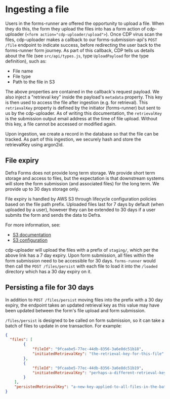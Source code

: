 # Ingesting a file

Users in the forms-runner are offered the opportunity to upload a file. When they do this, the form they upload the files into
has a form action of cdp-uploader (`<form action="cdp-uploader/upload">`). Once CDP virus scan the files, cdp-uploader makes a
callback to our forms-submission-api's `POST /file` endpoint to indicate success, before redirecting the user back to the
forms-runner form journey. As part of this callback, CDP tells us details about the file (see `src/api/types.js`, type
`UploadPayload` for the type definition), such as:

- File name
- File type
- Path to the file in S3

The above properties are contained in the callback's request payload. We also inject a "retrieval key" inside the payload's `metadata`
property. This key is then used to access the file after ingestion (e.g. for retrieval). This `retrievalKey` property is defined
by the initiator (forms-runner) but sent to us by the cdp-uploader. As of writing this documentation, the `retrievalKey` is the
submission output email address at the time of file upload. Without this key, a file cannot be accessed or modified again.

Upon ingestion, we create a record in the database so that the file can be tracked. As part of this ingestion, we securely hash
and store the retrievalKey using argon2id.

## File expiry

Defra Forms does not provide long term storage. We provide short term storage and access to files, but the expectation is that
downstream systems will store the form submission (and associated files) for the long term. We provide up to 30 days storage only.

File expiry is handled by AWS S3 through lifecycle configuration policies based on the file path prefix. Uploaded files last
for 7 days by default (when uploaded by a user), however they can be extended to 30 days if a user submits the form and sends the data to Defra.

For more information, see:

- [S3 documentation](https://docs.aws.amazon.com/AmazonS3/latest/userguide/lifecycle-expire-general-considerations.html)
- [S3 configuration](https://github.com/DEFRA/cdp-tf-svc-infra/blob/307bc350ab1baf5cd8ad9d2cdaaf9693cd9610de/environments/prod/resources/s3_bucket_names.json#L33)

cdp-uploader will upload the files with a prefix of `staging/`, which per the above link has a 7 day expiry. Upon form submission,
all files within the form submission need to be accessible for 30 days. `forms-runner` would then call the `POST /files/persist`
with each file to load it into the `/loaded` directory which has a 30 day expiry on it.

## Persisting a file for 30 days

In addition to `POST /files/persist` moving files into the prefix with a 30 day expiry, the endpoint takes an updated retrieval
key as this value may have been updated between the form's file upload and form submission.

`/files/persist` is designed to be called on form submission, so it can take a batch of files to update in one transaction. For example:

```json
{
  "files": [
		{
			"fileId": "9fcaabe5-77ec-44db-8356-3a6e8dc51b18",
			"initiatedRetrievalKey": "the-retrieval-key-for-this-file"
		},
		{
			"fileId": "9fcaabe5-77ec-44db-8356-3a6e8dc51b19",
			"initiatedRetrievalKey": "perhaps-a-different-retrieval-key"
		}
	],
	"persistedRetrievalKey": "a-new-key-applied-to-all-files-in-the-batch"
}
```
